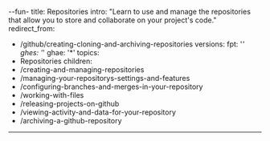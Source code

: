 --fun-
title: Repositories
intro: "Learn to use and manage the repositories that allow you to store and collaborate on your project's code."
redirect_from:
  - /github/creating-cloning-and-archiving-repositories
versions:
  fpt: '*'
  ghes: '*'
  ghae: '*'
topics:
  - Repositories
children:
  - /creating-and-managing-repositories
  - /managing-your-repositorys-settings-and-features
  - /configuring-branches-and-merges-in-your-repository
  - /working-with-files
  - /releasing-projects-on-github
  - /viewing-activity-and-data-for-your-repository
  - /archiving-a-github-repository
---

